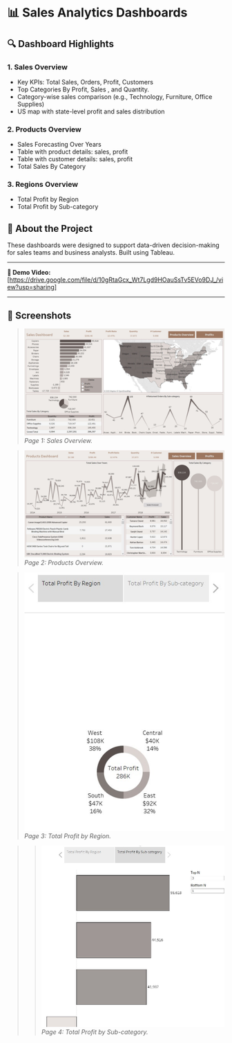 # 📊 Sales Analytics Dashboards

## 🔍 Dashboard Highlights

### 1. **Sales Overview**
- Key KPIs: Total Sales, Orders, Profit, Customers
- Top Categories By Profit, Sales , and Quantity.
- Category-wise sales comparison (e.g., Technology, Furniture, Office Supplies)
- US map with state-level profit and sales distribution

### 2. **Products Overview**
- Sales Forecasting Over Years
- Table with product details: sales, profit
- Table with customer details: sales, profit
- Total Sales By Category

### 3. **Regions Overview**
- Total Profit by Region
- Total Profit by Sub-category

## 📁 About the Project
These dashboards were designed to support data-driven decision-making for sales teams and business analysts. Built using Tableau.

---

**🔗 Demo Video:** [https://drive.google.com/file/d/10gRtaGcx_Wt7Lgd9HOauSsTv5EVo9DJ_/view?usp=sharing]

---

## 📸 Screenshots

> ![Page 1 - Sales Overview](https://github.com/eslam556/Super-Store-Dashboard/blob/main/Sales%20Overview.jpg)
> *Page 1: Sales Overview.*

> ![Page 2 - Products Overview](https://github.com/eslam556/Super-Store-Dashboard/blob/main/Products%20Overview.jpg)
> *Page 2: Products Overview.*

> ![Page 3 - Total Profit by Region](https://github.com/eslam556/Super-Store-Dashboard/blob/main/Total%20Profit%20by%20Region.jpg)
> *Page 3: Total Profit by Region.*

> > ![Page 4 - Total Profit by Sub-category](https://github.com/eslam556/Super-Store-Dashboard/blob/main/Total%20Profit%20by%20Sub-category.jpg)
> *Page 4: Total Profit by Sub-category.*
